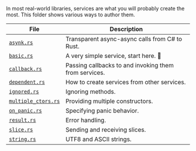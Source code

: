 In most real-world libraries, services are what you will probably create the most. This folder
shows various ways to author them.

| File                                     | Description                                           |
|------------------------------------------|-------------------------------------------------------|
| [`asynk.rs`](asynk.rs)                   | Transparent async-async calls from C# to Rust.        |
| [`basic.rs`](basic.rs)                   | A very simple service, start here. 🍼                 |
| [`callback.rs`](callback.rs)             | Passing callbacks to and invoking them from services. |
| [`dependent.rs`](dependent.rs)           | How to create services from other services.           |
| [`ignored.rs`](ignored.rs)               | Ignoring methods.                                     |
| [`multiple_ctors.rs`](multiple_ctors.rs) | Providing multiple constructors.                      |
| [`on_panic.rs`](on_panic.rs)             | Specifying panic behavior.                            |
| [`result.rs`](result.rs)                 | Error handling.                                       |
| [`slice.rs`](slice.rs)                   | Sending and receiving slices.                         |
| [`string.rs`](string.rs)                 | UTF8 and ASCII strings.                               |
